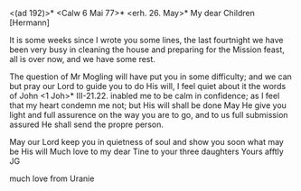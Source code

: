 <(ad 192)>* <Calw 6 Mai 77>*
 <erh. 26. May>*
My dear Children [Hermann]

It is some weeks since I wrote you some lines, the last fourtnight we have been very busy in cleaning the house and preparing for the Mission feast, all is over now, and we have some rest.

The question of Mr Mogling will have put you in some difficulty; and we can but pray our Lord to guide you to do His will, I feel quiet about it the words of John <1 Joh>* III-21.22. inabled me to be calm in confidence; as I feel that my heart condemn me not; but His will shall be done May He give you light and full assurence on the way you are to go, and to us full submission assured He shall send the propre person.

May our Lord keep you in quietness of soul and show you soon what may be His will Much love to my dear Tine to your three daughters
 Yours afftly JG

much love from Uranie
